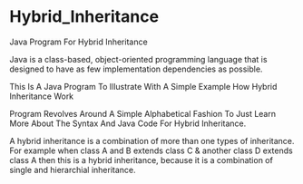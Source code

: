 # Hybrid_Inheritance
Java Program For Hybrid Inheritance

Java is a class-based, object-oriented programming language that is designed to have as few implementation dependencies as possible.

This Is A Java Program To Illustrate With A Simple Example How Hybrid Inheritance Work

Program Revolves Around A Simple Alphabetical Fashion To Just Learn More About The Syntax And Java Code For Hybrid Inheritance.

A hybrid inheritance is a combination of more than one types of inheritance. For example when class A and B extends class C & another class D extends class A then this is a hybrid inheritance, because it is a combination of single and hierarchial inheritance.
